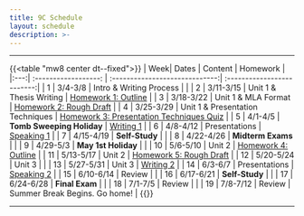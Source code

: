 ```yaml
---
title: 9C Schedule
layout: schedule
description: >-
---
```


---
{{<table "mw8 center dt--fixed">}}
| Week|          Dates          |                 Content                    |             Homework       |             
|:---:|    :------------------: |             :-----------------------------:| :-------------------------:|
|  1  |  3/4-3/8                | Intro & Writing Process                    |                            |
|  2  |  3/11-3/15              | Unit 1 & Thesis Writing                    | [Homework 1: Outline](sks/spring2024/9C-english/homework1/)        |
|  3  |  3/18-3/22              | Unit 1 & MLA Format                        | [Homework 2: Rough Draft](sks/spring2024/9C-english/homework2/)    |
|  4  |  3/25-3/29              | Unit 1 & Presentation Techniques           | [Homework 3: Presentation Techniques Quiz](https://forms.office.com/Pages/ResponsePage.aspx?id=u5ghSHuuJUuLem1_Mvqgg6HvWFsYWI1ElVJUNg5Ze9ZUNTlaSjlEWkpKUklGSVZTSEFGNzJCS1pJRy4u)                 |
|  5  |  4/1-4/5                | **Tomb Sweeping Holiday**                  | [Writing 1](sks/spring2024/9C-english/assignment1/)   |
|  6  |  4/8-4/12               | Presentations                              | [Speaking 1](sks/spring2024/9C-english/assignment2/)    |
|  7  |  4/15-4/19              | **Self-Study**                             |                            |
|  8  |  4/22-4/26              | **Midterm Exams**                          |                            |
|  9  |  4/29-5/3               | **May 1st Holiday**                        |                            |
| 10  |  5/6-5/10               | Unit 2                                     | [Homework 4: Outline](sks/spring2024/9C-english/homework4/)        |
| 11  |  5/13-5/17              | Unit 2                                     | [Homework 5: Rough Draft](sks/spring2024/9C-english/homework5/)    |
| 12  |  5/20-5/24              | Unit 3                                     |                            |
| 13  |  5/27-5/31              | Unit 3                                     | [Writing 2](sks/spring2024/9C-english/assignment3)    |
| 14  |  6/3-6/7                | Presentations                              | [Speaking 2](sks/spring2024/9C-english/assignment4)    |
| 15  |  6/10-6/14              | Review                                     |                            |
| 16  |  6/17-6/21              | **Self-Study**                             |                            |
| 17  |  6/24-6/28              | **Final Exam**                             |                            |
| 18  |  7/1-7/5                | Review                                     |                            |
| 19  |  7/8-7/12               | Review                                     | Summer Break Begins. Go home!         |
{{</table>}}

---
